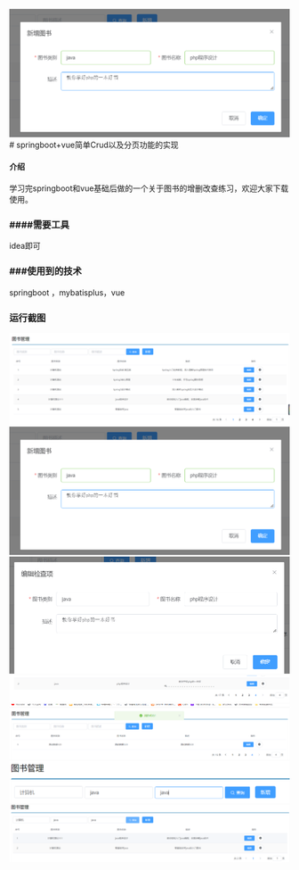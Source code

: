 ![输入图片说明](%E8%BF%90%E8%A1%8C%E6%95%88%E6%9E%9C%E6%88%AA%E5%9B%BE/2.png)# springboot+vue简单Crud以及分页功能的实现

#### 介绍
学习完springboot和vue基础后做的一个关于图书的增删改查练习，欢迎大家下载使用。
### ####需要工具

idea即可
### ###使用到的技术
springboot ，mybatisplus，vue
### 运行截图
![输入图片说明](%E8%BF%90%E8%A1%8C%E6%95%88%E6%9E%9C%E6%88%AA%E5%9B%BE/1.png)
![输入图片说明](%E8%BF%90%E8%A1%8C%E6%95%88%E6%9E%9C%E6%88%AA%E5%9B%BE/2.png)
![输入图片说明](%E8%BF%90%E8%A1%8C%E6%95%88%E6%9E%9C%E6%88%AA%E5%9B%BE/3.png)
![输入图片说明](%E8%BF%90%E8%A1%8C%E6%95%88%E6%9E%9C%E6%88%AA%E5%9B%BE/4.png)
![输入图片说明](%E8%BF%90%E8%A1%8C%E6%95%88%E6%9E%9C%E6%88%AA%E5%9B%BE/5.png)
![输入图片说明](%E8%BF%90%E8%A1%8C%E6%95%88%E6%9E%9C%E6%88%AA%E5%9B%BE/6.png)
![输入图片说明](%E8%BF%90%E8%A1%8C%E6%95%88%E6%9E%9C%E6%88%AA%E5%9B%BE/7.png)
